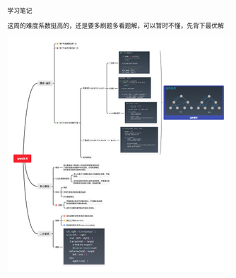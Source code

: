 学习笔记

这周的难度系数挺高的，还是要多刷题多看题解，可以暂时不懂，先背下最优解

![week04脑图](https://github.com/wangjihang/algorithm010/blob/master/images/week4.png)